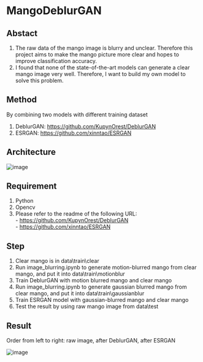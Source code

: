 # MangoDeblurGAN
## Abstact

1. The raw data of the mango image is blurry and unclear. Therefore this project aims to make the mango picture more clear and hopes to improve classification accuracy.
2. I found that none of the state-of-the-art models can generate a clear mango image very well. Therefore, I want to build my own model to solve this problem.

## Method
By combining two models with different training dataset
1. DeblurGAN: https://github.com/KupynOrest/DeblurGAN
2. ESRGAN: https://github.com/xinntao/ESRGAN

## Architecture
![image](https://user-images.githubusercontent.com/56544982/143666792-b74935c6-282b-48ad-ad5b-ad2d23a878f9.png)


## Requirement
1. Python
2. Opencv
3. Please refer to the readme of the following URL:
<br> - https://github.com/KupynOrest/DeblurGAN
<br> - https://github.com/xinntao/ESRGAN


## Step

1. Clear mango is in data\train\clear
2. Run image_blurring.ipynb to generate motion-blurred mango from clear mango, and put it into data\train\motionblur
3. Train DeblurGAN with motion blurred mango and clear mango
4. Run image_blurring.ipynb to generate gaussian blurred mango from clear mango, and put it into data\train\gaussianblur
5. Train ESRGAN model with gaussian-blurred mango and clear mango
6. Test the result by using raw mango image from data\test

## Result
Order from left to right: raw image, after DeblurGAN, after ESRGAN

![image](https://user-images.githubusercontent.com/56544982/143666901-d528c66e-d979-45f9-aa3d-0366fb065f93.png)



